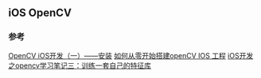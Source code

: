 ##  iOS OpenCV



### 参考
[OpenCV iOS开发（一）——安装](https://www.jianshu.com/p/79f9c4200b9e)
[如何从零开始搭建openCV IOS 工程](https://blog.csdn.net/x32sky/article/details/51649554)
[iOS开发之opencv学习笔记三：训练一套自己的特征库](https://blog.csdn.net/liangxiaogang5/article/details/72846640)

